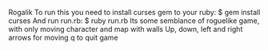 Rogalik
To run this you need to install curses gem to your ruby:
$ gem install curses
And run run.rb:
$ ruby run.rb
Its some semblance of roguelike game, with only moving character and map with walls
Up, down, left and right arrows for moving
q to quit game